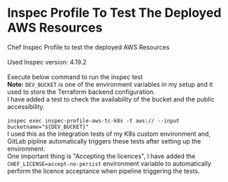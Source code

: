 # Inspec Profile To Test The Deployed AWS Resources
Chef Inspec Profile to test the deployed AWS Resources
<br/>
<br/>
Used Inspec version: 4.19.2
<br/>
<br/>
Execute below command to run the inspec test <br/>
**Note:** `DEV_BUCKET` is one of the environment variables in my setup and it used to store the Terraform backend configuration.<br/>
I have added a test to check the availability of the bucket and the public accessibility.
<br/>
<br/>
`inspec exec inspec-profile-aws-tc-k8s -t aws:// --input bucketname="${DEV_BUCKET}"`
<br/>
I used this as the integration tests of my K8s custom environment and, GitLab pipline automatically triggers these tests after setting up the environment. <br/>
One important thing is "Accepting the licences", I have added the `CHEF_LICENSE=accept-no-persist` environment variable to automatically perform the licence acceptance when pipeline triggering the tests. 
